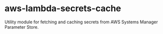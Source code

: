 # aws-lambda-secrets-cache
Utility module for fetching and caching secrets from AWS Systems Manager Parameter Store.
